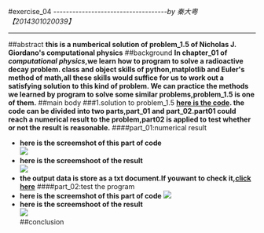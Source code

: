 #exercise_04
------------------------------------*by 秦大粤【2014301020039】*
***
##abstract
**this is a numberical solution of problem_1.5 of Nicholas J. Giordano's computational physics**
##background
**In chapter_01 of *computational physics*,we learn how to program to solve a radioactive decay problem.
class and object skills of python,matplotlib and Euler's method of math,all these skills would suffice for us to 
work out a satisfying solution to this kind of problem.
We can practice the methods we learned by program to solve some similar problems,problem_1.5 is one of them.**
##main body
###1.solution to problem_1.5
**[here is the code](https://github.com/OrionPaxxx/computational_physics_N2014301020039/blob/master/exercise_04/-----problem_1.5_of_computational_physics.py).
the code can be divided into two parts,part_01 and part_02.part01 could reach a numerical result to the problem,part02
is applied to test whether or not the result is reasonable.**
####part_01:numerical result   
* **here is the screemshot of this part of code**     
![](https://github.com/OrionPaxxx/computational_physics_N2014301020039/blob/master/exercise_04/-----code_part_01.png)    
* **here is the screemshoot of the result**       
![](https://github.com/OrionPaxxx/computational_physics_N2014301020039/blob/master/exercise_04/-----result.png)  
* **the output data is store as a txt document.If youwant to check it,[click here](https://github.com/OrionPaxxx/computational_physics_N2014301020039/blob/master/exercise_04/-----data_of_problem1.5.txt  )**
####part_02:test the program
* **here is the screemshot of this part of code**
![](https://github.com/OrionPaxxx/computational_physics_N2014301020039/blob/master/exercise_04/-----code_part_02.png)    
* **here is the screemshoot of the result**   
![](https://github.com/OrionPaxxx/computational_physics_N2014301020039/blob/master/exercise_04/-----result_of_test.png)   
##conclusion




